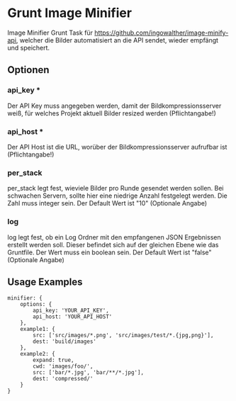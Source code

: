 # Grunt Image Minifier

Image Minifier Grunt Task für https://github.com/ingowalther/image-minify-api, welcher die Bilder automatisiert an die API sendet, wieder empfängt und speichert.

## Optionen

### api_key *
Der API Key muss angegeben werden, damit der Bildkompressionsserver weiß, für welches Projekt aktuell Bilder resized werden (Pflichtangabe!)

### api_host *
Der API Host ist die URL, worüber der Bildkompressionsserver aufrufbar ist (Pflichtangabe!)

### per_stack
per_stack legt fest, wieviele Bilder pro Runde gesendet werden sollen. Bei schwachen Servern, sollte hier eine niedrige Anzahl festgelegt werden. Die Zahl muss integer sein. Der Default Wert ist "10" (Optionale Angabe)

### log
log legt fest, ob ein Log Ordner mit den empfangenen JSON Ergebnissen erstellt werden soll. Dieser befindet sich auf der gleichen Ebene wie das Gruntfile. Der Wert muss ein boolean sein. Der Default Wert ist "false" (Optionale Angabe)

## Usage Examples

```
minifier: {
    options: {
        api_key: 'YOUR_API_KEY',
        api_host: 'YOUR_API_HOST'
    },
    example1: {
        src: ['src/images/*.png', 'src/images/test/*.{jpg,png}'],
        dest: 'build/images'
    },
    example2: {
        expand: true,
        cwd: 'images/foo/',
        src: ['bar/*.jpg', 'bar/**/*.jpg'],
        dest: 'compressed/'
    }
}
```
